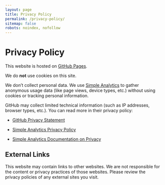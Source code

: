 ```yaml
---
layout: page
title: Privacy Policy
permalink: /privacy-policy/
sitemap: false
robots: noindex, nofollow
---
```


# Privacy Policy

This website is hosted on [GitHub Pages](https://pages.github.com/).

We do **not** use cookies on this site.

We don’t collect personal data. We use [Simple Analytics](https://simpleanalytics.com) to gather anonymous usage data (like page views, device types, etc.) without using cookies or tracking personal information.

GitHub may collect limited technical information (such as IP addresses, browser types, etc.). You can read more in their privacy policy:

- [GitHub Privacy Statement](https://docs.github.com/en/site-policy/privacy-policies/github-privacy-statement)

- [Simple Analytics Privacy Policy](https://simpleanalytics.com/privacy-policy)

- [Simple Analytics Documentation on Privacy](https://docs.simpleanalytics.com/privacy)

## External Links

This website may contain links to other websites. We are not responsible for the content or privacy practices of those websites. Please review the privacy policies of any external sites you visit.